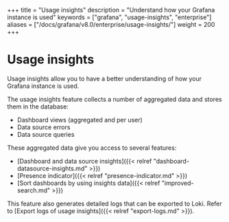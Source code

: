 +++
title = "Usage insights"
description = "Understand how your Grafana instance is used"
keywords = ["grafana", "usage-insights", "enterprise"]
aliases = ["/docs/grafana/v8.0/enterprise/usage-insights/"]
weight = 200
+++

# Usage insights

Usage insights allow you to have a better understanding of how your Grafana instance is used. 

The usage insights feature collects a number of aggregated data and stores them in the database:
- Dashboard views (aggregated and per user)
- Data source errors
- Data source queries

These aggregated data give you access to several features:
- [Dashboard and data source insights]({{< relref "dashboard-datasource-insights.md" >}})
- [Presence indicator]({{< relref "presence-indicator.md" >}})
- [Sort dashboards by using insights data]({{< relref "improved-search.md" >}})

This feature also generates detailed logs that can be exported to Loki. Refer to [Export logs of usage insights]({{< relref "export-logs.md" >}}).
